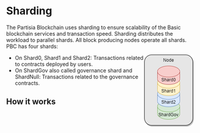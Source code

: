 # Sharding 
The Partisia Blockchain uses sharding to ensure scalability of the Basic blockchain
services and transaction speed. Sharding distributes the workload to parallel shards.
All block producing nodes operate all shards. 
PBC has four shards:

<img style="float: right;" src="Sharding.png">

- On Shard0, Shard1 and Shard2: Transactions related to contracts deployed by users.
- On ShardGov also called governance shard and ShardNull: Transactions related to the governance contracts. 

## How it works 



